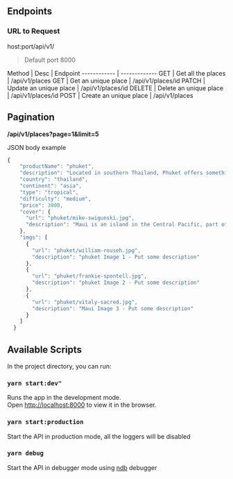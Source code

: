 ## Endpoints
### URL to Request

host:port/api/v1/

> Default port 8000

Method | Desc | Endpoint
------------ | -------------
GET | Get all the places | /api/v1/places
GET | Get an unique place | /api/v1/places/id
PATCH | Update an unique place | /api/v1/places/id
DELETE | Delete an unique place | /api/v1/places/id
POST | Create an unique place | /api/v1/places


## Pagination
**/api/v1/places?page=1&limit=5**

JSON body example

```javascript
{
    "productName": "phuket",
    "description": "Located in southern Thailand, Phuket offers something for everyone, especially budget-minded travelers. Everything from accommodations to spa treatments to boat tours come with a low price tag. For stunning scenery, check out the limestone cliffs of Phang Nga Bay and lounge on Phuket's gorgeous white sand beaches. Other must-sees include Wat Chalong Temple and the Big Buddha. Once the sun sets, take part in the island's lively nightlife scene.",
    "country": "thailand",
    "continent": "asia",
    "type": "tropical",
    "difficulty": "medium",
    "price": 3000,
    "cover": {
      "url": "phuket/mike-swigunski.jpg",
      "description": "Maui is an island in the Central Pacific, part of the Hawaiian archipelago."
    },
    "imgs": [
      {
        "url": "phuket/william-rouseh.jpg",
        "description": "phuket Image 1 - Put some description"
      },
      {
        "url": "phuket/frankie-spontell.jpg",
        "description": "phuket Image 2 - Put some description"
      },
      {
        "url": "phuket/vitaly-sacred.jpg",
        "description": "Maui Image 3 - Put some description"
      }
    ]
  }
```


## Available Scripts

In the project directory, you can run:

### `yarn start:dev"`

Runs the app in the development mode.<br />
Open [http://localhost:8000](http://localhost:8000) to view it in the browser.

### `yarn start:production`

Start the API in production mode, all the loggers will be disabled<br />

### `yarn debug`

Start the API in debugger mode using [ndb](https://github.com/GoogleChromeLabs/ndb) debugger <br />
